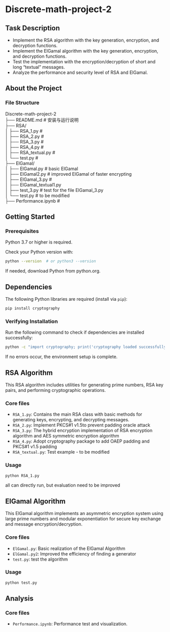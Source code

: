# Discrete-math-project-2

## Task Description
- Implement the RSA algorithm with the key generation, encryption, and decryption functions.
- Implement the ElGamal algorithm with the key generation, encryption, and decryption functions.
- Test the implementation with the encryption/decryption of short and long “textual” messages.
- Analyze the performance and security level of RSA and ElGamal.

## About the Project

### File Structure

Discrete-math-project-2\
├── README.md # 安装与运行说明\
├── RSA/\
│ ├── RSA_1.py # \
│ ├── RSA_2.py # \
│ ├── RSA_3.py # \
│ ├── RSA_4.py # \
│ ├── RSA_textual.py # \
│ └── test.py # \
├── ElGamal/\
│ ├── ElGamal.py # basic ElGamal\
│ ├── ElGamal2.py # improved ElGamal of faster encrypting\
│ ├── ElGamal_3.py # \
│ ├── ElGamal_textual1.py \
│ ├── test_3.py # test for the file ElGamal_3.py \
│ └── test.py # to be modified\
├── Performance.ipynb # 

## Getting Started

### Prerequisites
Python 3.7 or higher is required.

Check your Python version with:
```bash
python --version  # or python3 --version
```
If needed, download Python from python.org.

## Dependencies
The following Python libraries are required (install via `pip`):

```bash
pip install cryptography
```

### Verifying Installation
Run the following command to check if dependencies are installed successfully:
```bash
python -c "import cryptography; print('cryptography loaded successfully!')"
```
If no errors occur, the environment setup is complete.

## RSA Algorithm

This RSA algorithm includes utilities for generating prime numbers, RSA key pairs, and performing cryptographic operations.

### Core files
- `RSA_1.py`: Contains the main RSA class with basic methods for generating keys, encrypting, and decrypting messages.
- `RSA_2.py`: Implement PKCS#1 v1.5to prevent padding oracle attack
- `RSA_3.py`: The hybrid encryption implementation of RSA encryption algorithm and AES symmetric encryption algorithm
- `RSA_4.py`: Adopt cryptography package to add OAEP padding and PKCS#1 v1.5 padding
- `RSA_textual.py`: Test example - to be modified

### Usage
```bash
python RSA_1.py
```
all can directly run, but evaluation need to be improved

## ElGamal Algorithm

This ElGamal algorithm implements an asymmetric encryption system using large prime numbers and modular exponentiation for secure key exchange and message encryption/decryption.

### Core files
- `ElGamal.py`: Basic realization of the ElGamal Algorithm
- `ElGamal.py2`: Improved the efficiency of finding a generator
- `test.py`: test the algorithm

### Usage
```bash
python test.py
```

## Analysis

### Core files
- `Performance.ipynb`: Performance test and visualization.

